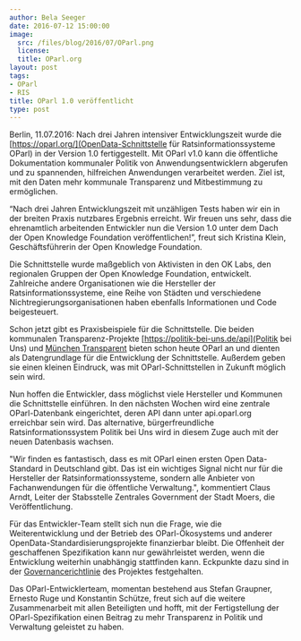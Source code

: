 ```yaml
---
author: Bela Seeger
date: 2016-07-12 15:00:00
image:
  src: /files/blog/2016/07/OParl.png
  license: 
  title: OParl.org
layout: post
tags:
- OParl
- RIS
title: OParl 1.0 veröffentlicht
type: post
---
```

Berlin, 11.07.2016: Nach drei Jahren intensiver Entwicklungszeit wurde die [https://oparl.org/](OpenData-Schnittstelle für Ratsinformationssysteme OParl) in der Version 1.0 fertiggestellt. Mit OParl v1.0 kann die öffentliche Dokumentation kommunaler Politik von Anwendungsentwicklern abgerufen und zu spannenden, hilfreichen Anwendungen verarbeitet werden. Ziel ist, mit den Daten mehr kommunale Transparenz und Mitbestimmung zu ermöglichen.

“Nach drei Jahren Entwicklungszeit mit unzähligen Tests haben wir ein in der breiten Praxis nutzbares Ergebnis erreicht. Wir freuen uns sehr, dass die ehrenamtlich arbeitenden Entwickler nun die Version 1.0 unter dem Dach der Open Knowledge Foundation veröffentlichen!”, freut sich Kristina Klein, Geschäftsführerin der Open Knowledge Foundation.

Die Schnittstelle wurde maßgeblich von Aktivisten in den OK Labs, den regionalen Gruppen der Open Knowledge Foundation, entwickelt. Zahlreiche andere Organisationen wie die Hersteller der Ratsinformationssysteme, eine Reihe von Städten und verschiedene Nichtregierungsorganisationen haben ebenfalls Informationen und Code beigesteuert.

Schon jetzt gibt es Praxisbeispiele für die Schnittstelle. Die beiden kommunalen Transparenz-Projekte [https://politik-bei-uns.de/api](Politik bei Uns) und [München Transparent](https://www.muenchen-transparent.de/infos/api) bieten schon heute OParl an und dienten als Datengrundlage für die Entwicklung der Schnittstelle. Außerdem geben sie einen kleinen Eindruck, was mit OParl-Schnittstellen in Zukunft möglich sein wird.

Nun hoffen die Entwickler, dass möglichst viele Hersteller und Kommunen die Schnittstelle einführen. In den nächsten Wochen wird eine zentrale OParl-Datenbank eingerichtet, deren API dann unter api.oparl.org erreichbar sein wird. Das alternative, bürgerfreundliche Ratsinformationssystem Politik bei Uns wird in diesem Zuge auch mit der neuen Datenbasis wachsen.

"Wir finden es fantastisch, dass es mit OParl einen ersten Open Data-Standard in Deutschland gibt. Das ist ein wichtiges Signal nicht nur für die Hersteller der Ratsinformationssysteme, sondern alle Anbieter von Fachanwendungen für die öffentliche Verwaltung.", kommentiert Claus Arndt, Leiter der Stabsstelle Zentrales Government der Stadt Moers, die Veröffentlichung.

Für das Entwickler-Team stellt sich nun die Frage, wie die Weiterentwicklung und der Betrieb des OParl-Ökosystems und anderer OpenData-Standardisierungsprojekte finanzierbar bleibt. Die Offenheit der geschaffenen Spezifikation kann nur gewährleistet werden, wenn die Entwicklung weiterhin unabhängig stattfinden kann. Eckpunkte dazu sind in der [Governancerichtlinie](https://dev.oparl.org/spezifikation#oparl-governance) des Projektes festgehalten.

Das OParl-Entwicklerteam, momentan bestehend aus Stefan Graupner, Ernesto Ruge und Konstantin Schütze, freut sich auf die weitere Zusammenarbeit mit allen Beteiligten und hofft, mit der Fertigstellung der OParl-Spezifikation einen Beitrag zu mehr Transparenz in Politik und Verwaltung geleistet zu haben.
